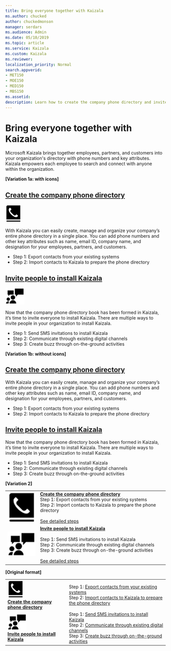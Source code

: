 ```yaml
---
title: Bring everyone together with Kaizala
ms.author: chucked
author: chuckedmonson
manager: serdars
ms.audience: Admin
ms.date: 05/10/2019
ms.topic: article
ms.service: Kaizala
ms.custom: Kaizala
ms.reviewer: 
localization_priority: Normal
search.appverid:
- MET150
- MOE150
- MED150
- MBS150
ms.assetid: 
description: Learn how to create the company phone directory and invite people to install Kaizala.
---
```


# Bring everyone together with Kaizala

Microsoft Kaizala brings together employees, partners, and customers into your organization's directory with phone numbers and key attributes. Kaizala empowers each employee to search and connect with anyone within the organization.

**[Variation 1a: with icons]**

## [Create the company phone directory](create-phone-directory.md)

[![Image of phone icon](media/create-phone-directory-icon.png)](create-phone-directory.md)

With Kaizala you can easily create, manage and organize your company’s entire phone directory in a single place. You can add phone numbers and other key attributes such as name, email ID, company name, and designation for your employees, partners, and customers.

- Step 1: Export contacts from your existing systems
- Step 2: Import contacts to Kaizala to prepare the phone directory

## [Invite people to install Kaizala](invite-people.md)

[![Image of people icon](media/invite-people-icon.png)](invite-people.md)

Now that the company phone directory book has been formed in Kaizala, it’s time to invite everyone to install Kaizala. There are multiple ways to invite people in your organization to install Kaizala. 

- Step 1: Send SMS invitations to install Kaizala
- Step 2: Communicate through existing digital channels
- Step 3: Create buzz through on-the-ground activities

**[Variation 1b: without icons]**

## [Create the company phone directory](create-phone-directory.md)

With Kaizala you can easily create, manage and organize your company’s entire phone directory in a single place. You can add phone numbers and other key attributes such as name, email ID, company name, and designation for your employees, partners, and customers.

- Step 1: Export contacts from your existing systems
- Step 2: Import contacts to Kaizala to prepare the phone directory

## [Invite people to install Kaizala](invite-people.md)

Now that the company phone directory book has been formed in Kaizala, it’s time to invite everyone to install Kaizala. There are multiple ways to invite people in your organization to install Kaizala. 

- Step 1: Send SMS invitations to install Kaizala
- Step 2: Communicate through existing digital channels
- Step 3: Create buzz through on-the-ground activities



**[Variation 2]**

|         |         |
|---------|---------|
|[![Image of phone icon](media/create-phone-directory-icon-1.png)](create-phone-directory.md) | **[Create the company phone directory](create-phone-directory.md)**  <br>  Step 1: Export contacts from your existing systems <br> Step 2: Import contacts to Kaizala to prepare the phone directory  <br> <br> [See detailed steps](create-phone-directory.md)|
|[![Image of people icon](media/invite-people-icon-1.png)](invite-people.md) | **[Invite people to install Kaizala](invite-people.md)** <br><br>  Step 1: Send SMS invitations to install Kaizala <br> Step 2: Communicate through existing digital channels <br> Step 3: Create buzz through on-the-ground activities  <br> <br> [See detailed steps](create-phone-directory.md) |

**[Original format]**

|         |         |
|---------|---------|
|[![Image of phone icon](media/create-phone-directory-icon.png)](create-phone-directory.md) <br> **[Create the company phone directory](create-phone-directory.md)**     | Step 1: [Export contacts from your existing systems](https://review.docs.microsoft.com/en-us/Office365/Kaizala/create-phone-directory?branch=getstarted-working#step-1--export-contacts-from-your-existing-systems) <br> Step 2: [Import contacts to Kaizala to prepare the phone directory](https://review.docs.microsoft.com/en-us/Office365/Kaizala/create-phone-directory?branch=getstarted-working#step-2--import-contacts-to-kaizala-to-prepare-the-phone-directory)  |
|[![Image of people icon](media/invite-people-icon.png)](invite-people.md) <br> **[Invite people to install Kaizala](invite-people.md)**     | Step 1: [Send SMS invitations to install Kaizala](https://review.docs.microsoft.com/en-us/Office365/Kaizala/invite-people?branch=getstarted-working#step-1--send-sms-invitations-to-install-kaizala) <br> Step 2: [Communicate through existing digital channels](https://review.docs.microsoft.com/en-us/Office365/Kaizala/invite-people?branch=getstarted-working#step-2--communicate-trhough-existing-digital-channels) <br> Step 3: [Create buzz through on-the-ground activities](https://review.docs.microsoft.com/en-us/Office365/Kaizala/invite-people?branch=getstarted-working#step-3--create-buzz-through-on-the-ground-activities) |

